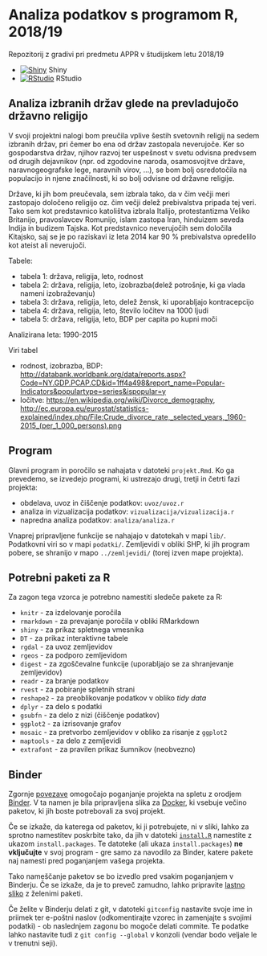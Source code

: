 # Analiza podatkov s programom R, 2018/19

Repozitorij z gradivi pri predmetu APPR v študijskem letu 2018/19

* [![Shiny](http://mybinder.org/badge.svg)](http://beta.mybinder.org/v2/gh/urskajeranko/APPR-2018-19/master?urlpath=shiny/APPR-2018-19/projekt.Rmd) Shiny
* [![RStudio](http://mybinder.org/badge.svg)](http://beta.mybinder.org/v2/gh/urskajeranko/APPR-2018-19/master?urlpath=rstudio) RStudio

## Analiza izbranih držav glede na prevladujočo državno religijo

V svoji projektni nalogi bom preučila vplive šestih svetovnih religij na sedem izbranih držav, pri čemer bo ena od držav zastopala neverujoče. Ker so gospodarstva držav, njihov razvoj ter uspešnost v svetu odvisna predvsem od drugih dejavnikov (npr. od zgodovine naroda, osamosvojitve države, naravnogeografske lege, naravnih virov, ...), se bom bolj osredotočila na populacijo in njene značilnosti, ki so bolj odvisne od državne religije.

Države, ki jih bom preučevala, sem izbrala tako, da v čim večji meri zastopajo določeno religijo oz. čim večji delež prebivalstva pripada tej veri. Tako sem kot predstavnico katolištva izbrala Italijo, protestantizma Veliko Britanijo, pravoslavcev Romunijo, islam zastopa Iran, hinduizem seveda Indija in budizem Tajska. Kot predstavnico neverujočih sem določila Kitajsko, saj se je po raziskavi iz leta 2014 kar 90 % prebivalstva opredelilo kot ateist ali neverujoči.

Tabele:

* tabela 1: država, religija, leto, rodnost
* tabela 2: država, religija, leto, izobrazba(delež potrošnje, ki ga vlada nameni izobraževanju)
* tabela 3: država, religija, leto, delež žensk, ki uporabljajo kontracepcijo
* tabela 4: država, religija, leto, število ločitev na 1000 ljudi
* tabela 5: država, religija, leto, BDP per capita po kupni moči

Analizirana leta: 1990-2015

Viri tabel
* rodnost, izobrazba, BDP: http://databank.worldbank.org/data/reports.aspx?Code=NY.GDP.PCAP.CD&id=1ff4a498&report_name=Popular-Indicators&populartype=series&ispopular=y
* ločitve: https://en.wikipedia.org/wiki/Divorce_demography, http://ec.europa.eu/eurostat/statistics-explained/index.php/File:Crude_divorce_rate,_selected_years,_1960-2015_(per_1_000_persons).png

## Program

Glavni program in poročilo se nahajata v datoteki `projekt.Rmd`.
Ko ga prevedemo, se izvedejo programi, ki ustrezajo drugi, tretji in četrti fazi projekta:

* obdelava, uvoz in čiščenje podatkov: `uvoz/uvoz.r`
* analiza in vizualizacija podatkov: `vizualizacija/vizualizacija.r`
* napredna analiza podatkov: `analiza/analiza.r`

Vnaprej pripravljene funkcije se nahajajo v datotekah v mapi `lib/`.
Podatkovni viri so v mapi `podatki/`.
Zemljevidi v obliki SHP, ki jih program pobere,
se shranijo v mapo `../zemljevidi/` (torej izven mape projekta).

## Potrebni paketi za R

Za zagon tega vzorca je potrebno namestiti sledeče pakete za R:

* `knitr` - za izdelovanje poročila
* `rmarkdown` - za prevajanje poročila v obliki RMarkdown
* `shiny` - za prikaz spletnega vmesnika
* `DT` - za prikaz interaktivne tabele
* `rgdal` - za uvoz zemljevidov
* `rgeos` - za podporo zemljevidom
* `digest` - za zgoščevalne funkcije (uporabljajo se za shranjevanje zemljevidov)
* `readr` - za branje podatkov
* `rvest` - za pobiranje spletnih strani
* `reshape2` - za preoblikovanje podatkov v obliko *tidy data*
* `dplyr` - za delo s podatki
* `gsubfn` - za delo z nizi (čiščenje podatkov)
* `ggplot2` - za izrisovanje grafov
* `mosaic` - za pretvorbo zemljevidov v obliko za risanje z `ggplot2`
* `maptools` - za delo z zemljevidi
* `extrafont` - za pravilen prikaz šumnikov (neobvezno)

## Binder

Zgornje [povezave](#analiza-podatkov-s-programom-r-201819)
omogočajo poganjanje projekta na spletu z orodjem [Binder](https://mybinder.org/).
V ta namen je bila pripravljena slika za [Docker](https://www.docker.com/),
ki vsebuje večino paketov, ki jih boste potrebovali za svoj projekt.

Če se izkaže, da katerega od paketov, ki ji potrebujete, ni v sliki,
lahko za sprotno namestitev poskrbite tako,
da jih v datoteki [`install.R`](install.R) namestite z ukazom `install.packages`.
Te datoteke (ali ukaza `install.packages`) **ne vključujte** v svoj program -
gre samo za navodilo za Binder, katere pakete naj namesti pred poganjanjem vašega projekta.

Tako nameščanje paketov se bo izvedlo pred vsakim poganjanjem v Binderju.
Če se izkaže, da je to preveč zamudno,
lahko pripravite [lastno sliko](https://github.com/jaanos/APPR-docker) z želenimi paketi.

Če želite v Binderju delati z git,
v datoteki `gitconfig` nastavite svoje ime in priimek ter e-poštni naslov
(odkomentirajte vzorec in zamenjajte s svojimi podatki) -
ob naslednjem zagonu bo mogoče delati commite.
Te podatke lahko nastavite tudi z `git config --global` v konzoli
(vendar bodo veljale le v trenutni seji).
